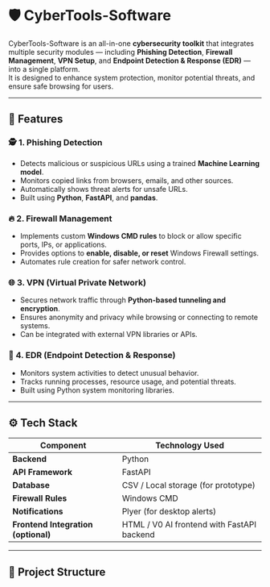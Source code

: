 # 🛡️ CyberTools-Software

CyberTools-Software is an all-in-one **cybersecurity toolkit** that integrates multiple security modules — including **Phishing Detection**, **Firewall Management**, **VPN Setup**, and **Endpoint Detection & Response (EDR)** — into a single platform.  
It is designed to enhance system protection, monitor potential threats, and ensure safe browsing for users.

---

## 🚀 Features

### 🕵️ 1. Phishing Detection
- Detects malicious or suspicious URLs using a trained **Machine Learning model**.  
- Monitors copied links from browsers, emails, and other sources.  
- Automatically shows threat alerts for unsafe URLs.  
- Built using **Python**, **FastAPI**, and **pandas**.

### 🔥 2. Firewall Management
- Implements custom **Windows CMD rules** to block or allow specific ports, IPs, or applications.  
- Provides options to **enable, disable, or reset** Windows Firewall settings.  
- Automates rule creation for safer network control.

### 🌐 3. VPN (Virtual Private Network)
- Secures network traffic through **Python-based tunneling and encryption**.  
- Ensures anonymity and privacy while browsing or connecting to remote systems.  
- Can be integrated with external VPN libraries or APIs.

### 🧠 4. EDR (Endpoint Detection & Response)
- Monitors system activities to detect unusual behavior.  
- Tracks running processes, resource usage, and potential threats.  
- Built using Python system monitoring libraries.

---

## ⚙️ Tech Stack

| Component | Technology Used |
|------------|-----------------|
| **Backend** | Python |
| **API Framework** | FastAPI |
| **Database** | CSV / Local storage (for prototype) |
| **Firewall Rules** | Windows CMD |
| **Notifications** | Plyer (for desktop alerts) |
| **Frontend Integration (optional)** | HTML / V0 AI frontend with FastAPI backend |

---

## 🧩 Project Structure

